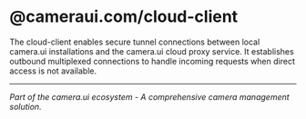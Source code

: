 # @cameraui.com/cloud-client

The cloud-client enables secure tunnel connections between local camera.ui installations and the camera.ui cloud proxy service. It establishes outbound multiplexed connections to handle incoming requests when direct access is not available.

---

_Part of the camera.ui ecosystem - A comprehensive camera management solution._
